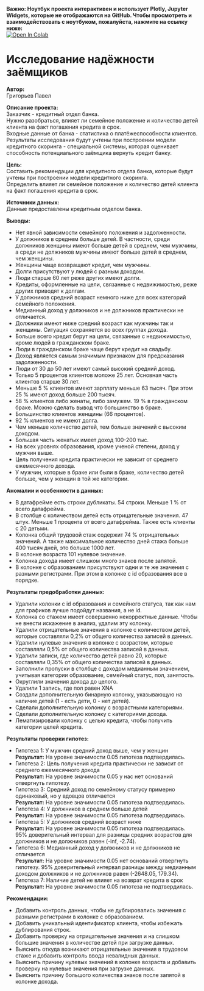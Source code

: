 **Важно: Ноутбук проекта интерактивен и использует Plotly, Jupyter Widgets, которые не отображаются на GitHub. Чтобы просмотреть и взаимодействовать с ноутбуком, пожалуйста, нажмите на ссылку ниже:**  
<a href="https://colab.research.google.com/github/PAGriAnalytics/pagri_projects/blob/main/projects/%D0%98%D1%81%D1%81%D0%BB%D0%B5%D0%B4%D0%BE%D0%B2%D0%B0%D0%BD%D0%B8%D0%B5%20%D0%BD%D0%B0%D0%B4%D1%91%D0%B6%D0%BD%D0%BE%D1%81%D1%82%D0%B8%20%D0%B7%D0%B0%D1%91%D0%BC%D1%89%D0%B8%D0%BA%D0%BE%D0%B2/creditworthiness_research.ipynb" target="_parent"><img src="https://colab.research.google.com/assets/colab-badge.svg" alt="Open In Colab"/></a>
# Исследование надёжности заёмщиков
 
**Автор:**  
Григорьев Павел   

**Описание проекта:**   
Заказчик - кредитный отдел банка.  
Нужно разобраться, влияет ли семейное положение и количество детей клиента на факт погашения кредита в срок.  
Входные данные от банка - статистика о платёжеспособности клиентов.    
Результаты исследования будут учтены при построении модели кредитного скоринга - специальной системы, которая оценивает способность потенциального заёмщика вернуть кредит банку.  

**Цель:**   
Составить рекомендации для кредитного отдела банка, которые будут учтены при построении модели кредитного скоринга.  
Определить влияет ли семейное положение и количество детей клиента на факт погашения кредита в срок.  

**Источники данных:**   
Данные предоставлены кредитным отделом банка.

**Выводы:**
- Нет явной зависимости семейного положения и задолженности.
- У должников в среднем больше детей. В частности, среди должников женщины имеют больше детей в среднем, чем мужчины, а среди не должников мужчины имеют больше детей в среднем, чем женщины.
- Женщины чаще возвращают кредит, чем мужчины.
- Долги присутствуют у людей с разным доходом.
- Люди старше 60 лет реже других имеют долги.
- Кредиты, оформленные на цели, связанные с недвижимостью, реже других приводят к долгам.
- У должников средний возраст немного ниже для всех категорий семейного положения.
- Медианный доход у должников и не должников практически не отличается.
- Должники имеют ниже средний возраст как мужчины так и женщины. Ситуация сохраняется во всех группах дохода.
- Больше всего кредит берут на цели, связанные с недвижимостью, кроме людей в гражданском браке.
- Люди в гражданском браке чаще берут кредит на свадьбу.
- Доход является самым значимым признаком для предсказания задолженности.
- Люди от 30 до 50 лет имеют самый высокий средний доход.
- Только 5 процентов клиентов моложе 25 лет. Основная часть клиентов старше 30 лет.
- Меньше 5 % клиентов имеют зарплату меньше 63 тысяч. При этом 25 % имеют доход больше 200 тысяч.
- 58 % клиентов либо женаты, либо замужем. 19 % в гражданском браке. Можно сделать вывод что большинство в браке.
- Большинство клиентов женщины (66 процентов).
- 92 % клиентов не имеют долга.
- Чем меньше количество детей, тем больше значений с высоким доходом.
- Большая часть женатых имеет доход 100-200 тыс.
- На всех уровнях образования, кроме ученой степени, доход у мужчин выше.
- Цель получения кредита практически не зависит от среднего ежемесячного дохода.
- У мужчин, которые в браке или были в браке, количество детей больше, чем у женщин в той же категории.

**Аномалии и особенности в данных:**
- В датафрейме есть строки дубликаты. 54 строки. Меньше 1 % от всего датафрейма.  
- В столбце с количеством детей есть отрицательные значения. 47 штук. Меньше 1 процента от всего датафрейма. Также есть клиенты с 20 детьми.
- Колонка общий трудовой стаж содержит 74 % отрицательных значений. А также максимальное количество дней стажа больше 400 тысяч дней, это больше 1000 лет.
- В колонке возраста 101 нулевое значение.
- Колонка дохода имеет слишком много знаков после запятой.
- В колонке с образованием присутствуют одни и те же значения с разными регистрами. При этом в колонке с id образования все в порядке.   

**Результаты предобработки данных:**
- Удалили колонки с id образования и семейного статуса, так как нам для графиков лучше подойдут названия, а не id.
- Колонка со стажем имеет совершенно некорректные данные. Чтобы не внести искажение в анализ, удалим эту колонку.
- Удалили отрицательные значения в колонке с количеством детей, которые составляли 0,2% от общего количества записей в данных.
- Удалили нулевые значения в колонке с возрастом, которые составляли 0,5% от общего количества записей в данных.
- Удалили записи, где количество детей равно 20, которые составляли 0,35% от общего количества записей в данных.
- Заполнили пропуски в столбце с доходом медианным значением, учитывая категории образование, семейный статус, пол, занятость.
- Округлили значения дохода до целого.
- Удалили 1 запись, где пол равен XNA
- Создали дополнительную бинарную колонку, указывающую на наличие детей (1 - есть дети, 0 - нет детей).
- Сделали дополнительную колонку с возрастными категориями.  
- Сделали дополнительную колонку с категориями дохода.  
- Лематизировали колонку с целью кредита, чтобы получить категории целей кредита.  

**Результаты проверки гипотез:**  
- Гипотеза 1: У мужчин средний доход выше, чем у женщин  
 **Результат:**   На уровне значимости 0.05 гипотеза подтвердилась.
- Гипотеза 2: Цель получения кредита практически не зависит от среднего ежемесячного дохода  
 **Результат:** На уровне значимости 0.05 у нас нет оснований отвергнуть гипотезу.
- Гипотеза 3: Средний доход по семейному статусу примерно одинаковый, но у вдовцов отличается  
 **Результат:** На уровне значимости 0.05 гипотеза подтвердилась.
- Гипотеза 4: У должников в среднем больше детей  
 **Результат:** На уровне значимости 0.05 гипотеза подтвердилась.   
- Гипотеза 5: У должников средний возраст ниже  
 **Результат:** На уровне значимости 0.05 гипотеза подтвердилась. 95% доверительный интервал для разницы средних возрастов для должников и не должников равен (-inf, -2.74).  
- Гипотеза 6: Медианный доход у должников и не должников не отличается  
 **Результат:** На уровне значимости 0.05 нет оснований отвергнуть гипотезу. 95% доверительный интервал разницы между медианным доходом должников и не должников равен (-2648.05, 179.34).  
- Гипотеза 7: Наличие детей не влияет на возврат кредита в срок  
 **Результат:** На уровне значимости 0.05 гипотеза не подтвердилась.

**Рекомендации:**
- Добавить контроль данных, чтобы не дублировались значения с разными регистрами в колонке с образованием.
- Добавить уникальный идентификатор клиента, чтобы избежать дублирования строк.
- Добавить проверку на отрицательные значения и на слишком большие значения в количестве детей при загрузке данных.
- Выяснить откуда возникают отрицательные значения в трудовом стаже и добавить контроль ввода невалидных данных.
- Выяснить причину нулевых значений в колонке возраста и добавить проверку на нулевые значения при загрузке данных.
- Выяснить причину большого количества знаков после запятой в колонке дохода.
